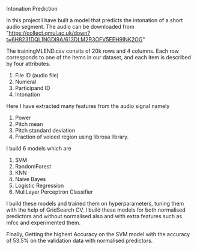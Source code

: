 Intonation Prediction

In this project I have built a model that predicts the intonation of a short audio segment.
The audio can be downloaded from "https://collect.qmul.ac.uk/down?t=6H8231DQL1NGDI9A/613DLM2R3OFV5EEH9INK2OG"

The trainingMLEND.csv consits of 20k rows and 4 columns. Each row corresponds to one of the items in our dataset, and each item is described by four attributes.
1) File ID (audio file)
2) Numeral
3) Participand ID
4) Intonation

Here I have extracted many features from the audio signal namely 
1) Power
2) Pitch mean
3) Pitch standard deviation
4) Fraction of voiced region
using librosa library.

I build 6 models which are

1) SVM
2) RandomForest
3) KNN
4) Naive Bayes
5) Logistic Regression
6) MuliLayer Perceptron Classifier

I build these models and trained them on hyperparameters, tuning them with the help of GridSearch CV. I build these models for both normalised predictors and without normalised also and with extra features such as mfcc and experimented them.

Finally, Getting the highest Accuracy on the SVM model with the accuracy of 53.5% on the validation data with normalised predictors.
